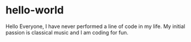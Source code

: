 # hello-world
Hello Everyone, I have never performed a line of code in my life. My initial passion is classical music and I am coding for fun. 

